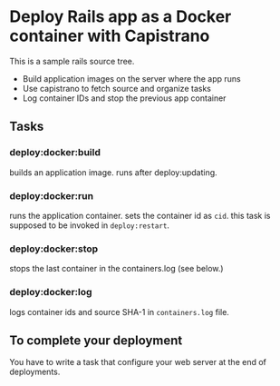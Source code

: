 Deploy Rails app as a Docker container with Capistrano
======================================================

This is a sample rails source tree.

- Build application images on the server where the app runs
- Use capistrano to fetch source and organize tasks
- Log container IDs and stop the previous app container

Tasks
-----

### deploy:docker:build

builds an application image. runs after deploy:updating.

### deploy:docker:run

runs the application container. sets the container id as `cid`. this task is supposed to be invoked in `deploy:restart`.

### deploy:docker:stop

stops the last container in the containers.log (see below.)

### deploy:docker:log

logs container ids and source SHA-1 in `containers.log` file.


To complete your deployment
---------------------------

You have to write a task that configure your web server at the end of deployments.
